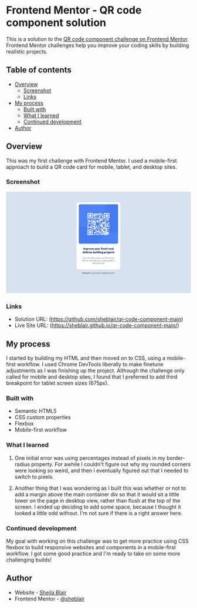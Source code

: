 # Frontend Mentor - QR code component solution

This is a solution to the [QR code component challenge on Frontend Mentor](https://www.frontendmentor.io/challenges/qr-code-component-iux_sIO_H). Frontend Mentor challenges help you improve your coding skills by building realistic projects. 

## Table of contents

- [Overview](#overview)
  - [Screenshot](#screenshot)
  - [Links](#links)
- [My process](#my-process)
  - [Built with](#built-with)
  - [What I learned](#what-i-learned)
  - [Continued development](#continued-development)
- [Author](#author)

## Overview

This was my first challenge with Frontend Mentor. I used a mobile-first approach to build a QR code card for mobile, tablet, and desktop sites.

### Screenshot

![](./images/qr-code-component_frontend-mentor.png)

### Links

- Solution URL: (https://github.com/sheblair/qr-code-component-main)
- Live Site URL: (https://sheblair.github.io/qr-code-component-main/)

## My process

I started by building my HTML and then moved on to CSS, using a mobile-first workflow. I used Chrome DevTools liberally to make finetune adjustments as I was finishing up the project. Although the challenge only called for mobile and desktop sites, I found that I preferred to add third breakpoint for tablet screen sizes (675px).

### Built with

- Semantic HTML5
- CSS custom properties
- Flexbox
- Mobile-first workflow

### What I learned

1. One initial error was using percentages instead of pixels in my border-radius property. For awhile I couldn't figure out why my rounded corners were looking so weird, and then I eventually figured out that I needed to switch to pixels.

2. Another thing that I was wondering as I built this was whether or not to add a margin above the main container div so that it would sit a little lower on the page in desktop view, rather than flush at the top of the screen. I ended up deciding to add some space, because I thought it looked a little odd without. I'm not sure if there is a right answer here.

### Continued development

My goal with working on this challenge was to get more practice using CSS flexbox to build responsive websites and components in a mobile-first workflow. I got some good practice and I'm ready to take on some more challenging builds!

## Author

- Website - [Sheila Blair](https://www.sheilablair.com)
- Frontend Mentor - [@sheblair](https://www.frontendmentor.io/profile/sheblair)